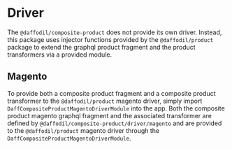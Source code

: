 # Driver
The `@daffodil/composite-product` does not provide its own driver. Instead, this package uses injector functions provided by the `@daffodil/product` package to extend the graphql product fragment and the product transformers via a provided module.

## Magento
To provide both a composite product fragment and a composite product transformer to the `@daffodil/product` magento driver, simply import `DaffCompositeProductMagentoDriverModule` into the app. Both the composite product magento graphql fragment and the associated transformer are defined by `@daffodil/composite-product/driver/magento` and are provided to the `@daffodil/product` magento driver through the `DaffCompositeProductMagentoDriverModule`.